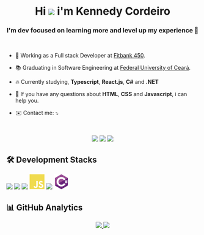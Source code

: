 <h1 align="center">Hi <img src="https://raw.githubusercontent.com/kaueMarques/kaueMarques/master/hi.gif" width="30px"> i'm Kennedy Cordeiro</h1>
<h3 align="center">I'm dev focused on learning more and level up my experience 🚀</h3></br>


+ 🔭 Working as a Full stack Developer at <a href=https://fitbank.com.br/>Fitbank 450</a>.

+ 📚 Graduating in Software Engineering at <a href="https://www.ufc.br/">Federal University of Ceará</a>.

+ 🔥 Currently studying, <b>Typescript</b>, <b>React.js</b>, <b>C#</b> and <b>.NET</b>

+ 💬 If you have any questions about <b>HTML</b>, <b>CSS</b> and <b>Javascript</b>, i can help you.
</p>

+ ✉️ Contact me: ⤵️
</br>

<p align="center">
  <a href="https://web.whatsapp.com/send?phone=558899418159" alt="WhatsApp" target="_blank" >
  <img src="https://img.shields.io/badge/WhatsApp-25d366?style=for-the-badge&logo=whatsapp&logoColor=white"/></a>
  
  <a href="https://www.linkedin.com/in/kennedy-cordeiro-b05186198/" alt="Linkedin" target="_blank">
  <img src="https://img.shields.io/badge/Linkedin-0e76a8?style=for-the-badge&logo=Linkedin&logoColor=white" /></a>

  <a href="https://www.instagram.com/_kennedycordeiro" alt="Instagram" target="_blank">
  <img src="https://img.shields.io/badge/Instagram-DF0174?style=for-the-badge&logo=instagram&logoColor=white"/></a>
  </p>  
   
## 🛠 Development Stacks
<p>
  <img src="https://i.imgur.com/TsyugKp.png" width="40"/>
  <img src="https://i.imgur.com/9x0bCOp.png" width="40"/>
  <img src="https://i.imgur.com/RffZy7A.png" width="40"/>
  <img src="https://raw.githubusercontent.com/devicons/devicon/master/icons/javascript/javascript-plain.svg" width="40">
  <img src="https://i.imgur.com/aHUb5YG.png" width="40"/>
  <img src="https://raw.githubusercontent.com/devicons/devicon/master/icons/csharp/csharp-original.svg" width="40">
</p>

## 📊 GitHub Analytics
<div align="center">
  <a href="https://github.com/KennedyCordeiro">
  <img height="180em" src="https://github-readme-stats.vercel.app/api?username=KennedyCordeiro&show_icons=true&theme=github_dark&hide_border=true&include_all_commits=true&hide=&count_private=true"/>
  <img height="180em" src="https://github-readme-stats.vercel.app/api/top-langs/?username=KennedyCordeiro&hide=dockerfile,shell,ejs&hide_border=true&layout=compact&langs_count=7&theme=github_dark"/>
</div>

